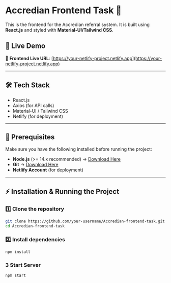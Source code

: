 # Accredian Frontend Task 🎨

This is the frontend for the Accredian referral system. It is built using **React.js** and styled with **Material-UI/Tailwind CSS**.

## 🚀 Live Demo  
🔗 **Frontend Live URL**: [https://your-netlify-project.netlify.app](https://your-netlify-project.netlify.app)

---

## 🛠 Tech Stack
- React.js
- Axios (for API calls)
- Material-UI / Tailwind CSS
- Netlify (for deployment)

---

## 📂 Prerequisites
Make sure you have the following installed before running the project:
- **Node.js** (>= 14.x recommended) → [Download Here](https://nodejs.org/)
- **Git** → [Download Here](https://git-scm.com/)
- **Netlify Account** (for deployment)

---

## ⚡ Installation & Running the Project

### 1️⃣ Clone the repository  
```sh
git clone https://github.com/your-username/Accredian-frontend-task.git
cd Accredian-frontend-task

```

### 2️⃣ Install dependencies  
```sh
npm install

```
### 3 Start Server
```sh
npm start

```